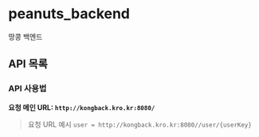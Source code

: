 # peanuts_backend

땅콩 백엔드

## API 목록

### API 사용법
**요청 메인 URL: `http://kongback.kro.kr:8080/`**

> 요청 URL 예시 `user = http://kongback.kro.kr:8080//user/{userKey}`
